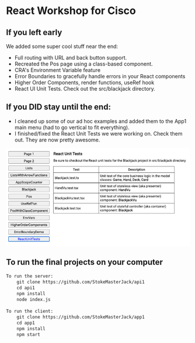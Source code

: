 # React Workshop for Cisco

## If you left early
We added some super cool stuff near the end:

* Full routing with URL and back button support.
* Recreated the Pos page using a class-based component.
* CRA's Environment Variable feature
* Error Boundaries to gracefully handle errors in your React components
* Higher Order Components, render functions, useRef hook
* React UI Unit Tests. Check out the src/blackjack directory.

## If you DID stay until the end:
* I cleaned up some of our ad hoc examples and added them to the App1 main menu (had to go vertical to fit everything).
* I finished/fixed the React Unit Tests we were working on. Check them out. They are now pretty awesome.

![img.png](img.png)

## To run the final projects on your computer

    To run the server:
        git clone https://github.com/StokeMasterJack/api1
        cd api1
        npm install
        node index.js
    
    To run the client:
        git clone https://github.com/StokeMasterJack/app1
        cd app1
        npm install
        npm start

